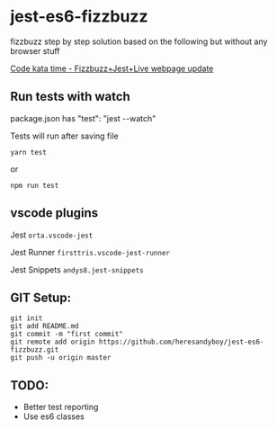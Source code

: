# jest-es6-fizzbuzz

fizzbuzz step by step solution based on the following but without any browser stuff

[Code kata time - Fizzbuzz+Jest+Live webpage update](https://www.sitepoint.com/community/t/code-kata-time-fizzbuzz-jest-live-webpage-update/284930/5)

## Run tests with watch

package.json has "test": "jest --watch"

Tests will run after saving file

```yarn test```

or

```npm run test```


## vscode plugins

Jest ```orta.vscode-jest```

Jest Runner ```firsttris.vscode-jest-runner```

Jest Snippets ```andys8.jest-snippets```


## GIT Setup:
```
git init
git add README.md
git commit -m "first commit"
git remote add origin https://github.com/heresandyboy/jest-es6-fizzbuzz.git
git push -u origin master
```


## TODO:

* Better test reporting
* Use es6 classes